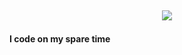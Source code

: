 ## <p align="center">![](https://github.com/visalord/visalord/blob/main/king-vader-robin.gif)</p>
####  <p id="txt">I code on my spare time</p>
<script>
  let txt = document.getElementById('txt');
  let time = 5000;
  txt.hidden = true;
  setTimeout(()=> {
    txt.hidden = false; // I know.. a lot of semicolons, blame C
  }, time)
</script>
